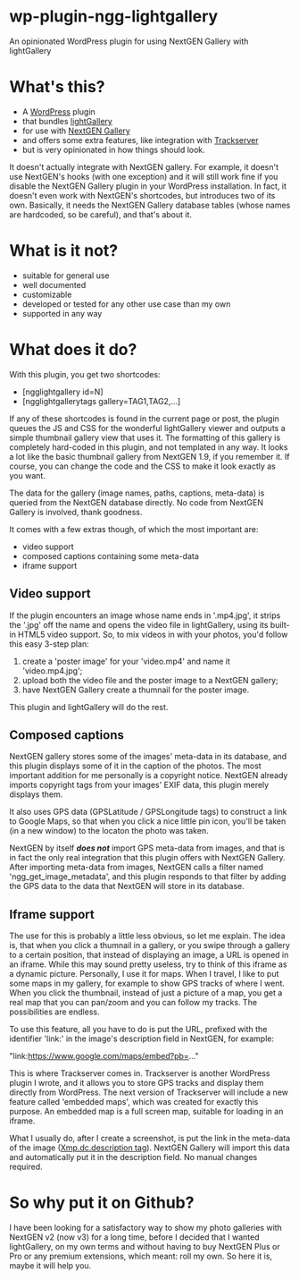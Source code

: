 # wp-plugin-ngg-lightgallery
An opinionated WordPress plugin for using NextGEN Gallery with lightGallery

# What's this?

* A [WordPress](https://www.wordpress.org/) plugin
* that bundles [lightGallery](http://sachinchoolur.github.io/lightGallery/)
* for use with [NextGEN Gallery](https://wordpress.org/plugins/nextgen-gallery/)
* and offers some extra features, like integration with [Trackserver](https://wordpress.org/plugins/trackserver/)
* but is very opinionated in how things should look.

It doesn't actually integrate with NextGEN gallery. For example, it doesn't use
NextGEN's hooks (with one exception) and it will still work fine if you disable
the NextGEN Gallery  plugin in your WordPress installation. In fact, it doesn't
even work with NextGEN's shortcodes, but introduces two of its own. Basically,
it needs the NextGEN Gallery database tables (whose names are hardcoded, so be
careful), and that's about it.

# What is it not?

* suitable for general use
* well documented
* customizable
* developed or tested for any other use case than my own
* supported in any way

# What does it do?

With this plugin, you get two shortcodes:

* [ngglightgallery id=N]
* [ngglightgallerytags gallery=TAG1,TAG2,...]

If any of these shortcodes is found in the current page or post, the plugin
queues the JS and CSS for the wonderful lightGallery viewer and outputs a
simple thumbnail gallery view that uses it. The formatting of this gallery is
completely hard-coded in this plugin, and not templated in any way. It looks a
lot like the basic thumbnail gallery from NextGEN 1.9, if you remember it. If
course, you can change the code and the CSS to make it look exactly as you
want.

The data for the gallery (image names, paths, captions, meta-data) is queried
from the NextGEN database directly. No code from NextGEN Gallery is involved,
thank goodness.

It comes with a few extras though, of which the most important are:
* video support
* composed captions containing some meta-data
* iframe support

## Video support

If the plugin encounters an image whose name ends in '.mp4.jpg', it strips the
'.jpg' off the name and opens the video file in lightGallery, using its
built-in HTML5 video support. So, to mix videos in with your photos, you'd
follow this easy 3-step plan:

1. create a 'poster image' for your 'video.mp4' and name it 'video.mp4.jpg';
2. upload both the video file and the poster image to a NextGEN gallery;
3. have NextGEN Gallery create a thumnail for the poster image.

This plugin and lightGallery will do the rest.

## Composed captions

NextGEN gallery stores some of the images' meta-data in its database, and this
plugin displays some of it in the caption of the photos. The most important
addition for me personally is a copyright notice. NextGEN already imports
copyright tags from your images' EXIF data, this plugin merely displays them.

It also uses GPS data (GPSLatitude / GPSLongitude tags) to construct a link to
Google Maps, so that when you click a nice little pin icon, you'll be taken (in
a new window) to the locaton the photo was taken.

NextGEN by itself ***does not*** import GPS meta-data from images, and that is
in fact the only real integration that this plugin offers with NextGEN
Gallery. After importing meta-data from images, NextGEN calls a filter named
'ngg_get_image_metadata', and this plugin responds to that filter by adding the
GPS data to the data that NextGEN will store in its database.

## Iframe support

The use for this is probably a little less obvious, so let me explain. The idea
is, that when you click a thumnail in a gallery, or you swipe through a gallery
to a certain position, that instead of displaying an image, a URL is opened in
an iframe. While this may sound pretty useless, try to think of this iframe as
a dynamic picture. Personally, I use it for maps. When I travel, I like to put
some maps in my gallery, for example to show GPS tracks of where I went. When
you click the thumbnail, instead of just a picture of a map, you get a real map
that you can pan/zoom and you can follow my tracks. The possibilities are endless.

To use this feature, all you have to do is put the URL, prefixed with the
identifier 'link:' in the image's description field in NextGEN, for example:

"link:https://www.google.com/maps/embed?pb=..."

This is where Trackserver comes in. Trackserver is another WordPress plugin I
wrote, and it allows you to store GPS tracks and display them directly from
WordPress. The next version of Trackserver will include a new feature called
'embedded maps', which was created for exactly this purpose. An embedded map is
a full screen map, suitable for loading in an iframe.

What I usually do, after I create a screenshot, is put the link in the
meta-data of the image ([Xmp.dc.description tag](http://www.exiv2.org/tags-xmp-dc.html)).
NextGEN Gallery will import this data and automatically put it in the
description field. No manual changes required.

# So why put it on Github?

I have been looking for a satisfactory way to show my photo galleries with
NextGEN v2 (now v3) for a long time, before I decided that I wanted
lightGallery, on my own terms and without having to buy NextGEN Plus or Pro or
any premium extensions, which meant: roll my own. So here it is, maybe it will
help you.

